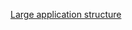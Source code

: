 [Large application structure](https://medium.com/lexical-labs-engineering/redux-best-practices-64d59775802e#.pcgfd1fvu)
